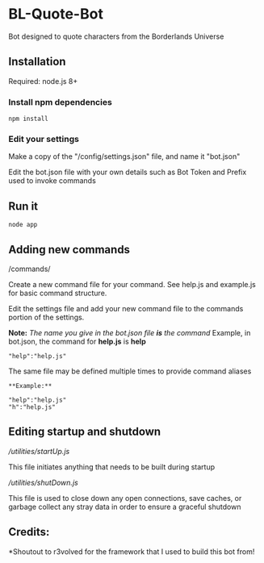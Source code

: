 # BL-Quote-Bot

Bot designed to quote characters from the Borderlands Universe

## Installation

Required: node.js 8+

### Install npm dependencies

	npm install

### Edit your settings

Make a copy of the "/config/settings.json" file, and name it "bot.json"

Edit the bot.json file with your own details such as Bot Token and Prefix used to invoke commands

## Run it

	node app

## Adding new commands

/commands/

Create a new command file for your command. See help.js and example.js for basic command structure.

Edit the settings file and add your new command file to the commands portion of the settings.

**Note:** *The name you give in the bot.json file __is__ the command*
Example, in bot.json, the command for **help.js** is **help**

	"help":"help.js"

The same file may be defined multiple times to provide command aliases

	**Example:**

	"help":"help.js"
	"h":"help.js"

## Editing startup and shutdown

*/utilities/startUp.js*

This file initiates anything that needs to be built during startup

*/utilities/shutDown.js*

This file is used to close down any open connections, save caches, or garbage collect any stray data in order to ensure a graceful shutdown

## Credits:
*Shoutout to r3volved for the framework that I used to build this bot from!
